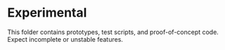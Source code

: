 # Experimental

This folder contains prototypes, test scripts, and proof-of-concept code.  
Expect incomplete or unstable features.  
